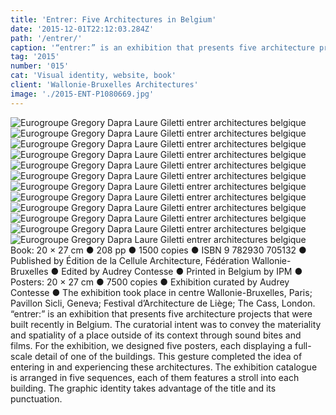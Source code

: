 ```yaml
---
title: 'Entrer: Five Architectures in Belgium'
date: '2015-12-01T22:12:03.284Z'
path: '/entrer/'
caption: '“entrer:” is an exhibition that presents five architecture projects that were built recently in Belgium. The curatorial intent was to convey the materiality and spatiality of a place outside of its context through sound bites and films.'
tag: '2015'
number: '015'
cat: 'Visual identity, website, book'
client: 'Wallonie-Bruxelles Architectures'
image: './2015-ENT-P1080669.jpg'
---
```


![Eurogroupe Gregory Dapra Laure Giletti entrer architectures belgique](./2016-ENT-Expo2.jpg)
![Eurogroupe Gregory Dapra Laure Giletti entrer architectures belgique](./2015-ENT-site-ipad-1.jpg)
![Eurogroupe Gregory Dapra Laure Giletti entrer architectures belgique](./2015-ENT-site3.jpg)
![Eurogroupe Gregory Dapra Laure Giletti entrer architectures belgique](./2015-ENT-P1080669.jpg)
![Eurogroupe Gregory Dapra Laure Giletti entrer architectures belgique](./2015-ENT-poster-6.jpg)
![Eurogroupe Gregory Dapra Laure Giletti entrer architectures belgique](./2015-ENT-poster1-9.jpg)
![Eurogroupe Gregory Dapra Laure Giletti entrer architectures belgique](./2015-ENT-COVER-2.jpg)
![Eurogroupe Gregory Dapra Laure Giletti entrer architectures belgique](./2015-ENT-HD-42.jpg)
![Eurogroupe Gregory Dapra Laure Giletti entrer architectures belgique](./2015-ENT-P1080257.jpg)
![Eurogroupe Gregory Dapra Laure Giletti entrer architectures belgique](./2015-ENT-HD-26.jpg)
![Eurogroupe Gregory Dapra Laure Giletti entrer architectures belgique](./2015-ENT-HD-91.jpg)
![Eurogroupe Gregory Dapra Laure Giletti entrer architectures belgique](./2015-ENT-P1080263.jpg)
<span class="p">Book: 20 × 27 cm ● 208 pp ● 1500 copies ● ISBN 9 782930 705132 ● Published by Édition de la Cellule Architecture, Fédération Wallonie-Bruxelles ● Edited by Audrey Contesse ● Printed in Belgium by IPM ● Posters: 20 × 27 cm ● 7500 copies ● Exhibition curated by Audrey Contesse ● The exhibition took place in centre Wallonie-Bruxelles, Paris; Pavillon Sicli, Geneva; Festival d’Architecture de Liège; The Cass, London.</span>
<span class="p">“entrer:” is an exhibition that presents five architecture projects that were built recently in Belgium. The curatorial intent was to convey the materiality and spatiality of a place outside of its context through sound bites and films. For the exhibition, we designed five posters, each displaying a full-scale detail of one of the buildings. This gesture completed the idea of entering in and experiencing these architectures. The exhibition catalogue is arranged in five sequences, each of them features a stroll into each building. The graphic identity takes advantage of the title and its punctuation.</span>
